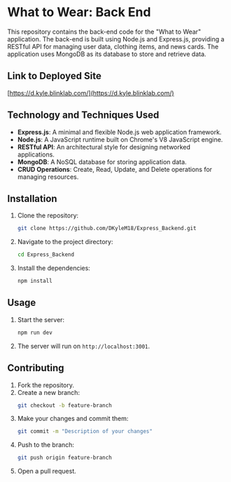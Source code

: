 # What to Wear: Back End

This repository contains the back-end code for the "What to Wear" application. The back-end is built using Node.js and Express.js, providing a RESTful API for managing user data, clothing items, and news cards. The application uses MongoDB as its database to store and retrieve data.

## Link to Deployed Site

[https://d.kyle.blinklab.com/](https://d.kyle.blinklab.com/)

## Technology and Techniques Used

- **Express.js**: A minimal and flexible Node.js web application framework.
- **Node.js**: A JavaScript runtime built on Chrome's V8 JavaScript engine.
- **RESTful API**: An architectural style for designing networked applications.
- **MongoDB**: A NoSQL database for storing application data.
- **CRUD Operations**: Create, Read, Update, and Delete operations for managing resources.

## Installation

1. Clone the repository:
   ```sh
   git clone https://github.com/DKyleM18/Express_Backend.git
   ```
2. Navigate to the project directory:
   ```sh
   cd Express_Backend
   ```
3. Install the dependencies:
   ```sh
   npm install
   ```

## Usage

1. Start the server:
   ```sh
   npm run dev
   ```
2. The server will run on `http://localhost:3001`.

## Contributing

1. Fork the repository.
2. Create a new branch:
   ```sh
   git checkout -b feature-branch
   ```
3. Make your changes and commit them:
   ```sh
   git commit -m "Description of your changes"
   ```
4. Push to the branch:
   ```sh
   git push origin feature-branch
   ```
5. Open a pull request.
